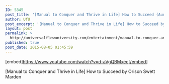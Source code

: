 ```yaml
---
ID: 5345
post_title: '[Manual to Conquer and Thrive in Life] How to Succeed (Audiobook) by Orison Swett Marden'
author: UfU
post_excerpt: '[Manual to Conquer and Thrive in Life] How to Succeed by Orison Swett Marden'
layout: post
permalink: >
  http://universalflowuniversity.com/entertainment/manual-to-conquer-and-thrive-in-life-how-to-succeed-audiobook-by-orison-swett-marden/
published: true
post_date: 2015-08-05 01:45:59
---
```

[embed]https://www.youtube.com/watch?v=d-aVgQBMxec[/embed]<br>
<p>[Manual to Conquer and Thrive in Life] How to Succeed by Orison Swett Marden</p>